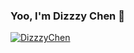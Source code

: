 ### Yoo, I'm Dizzzy Chen 👋
[![DizzzyChen](https://github-readme-stats.vercel.app/api?username=D1zzzY1)](https://github.com/anuraghazra/github-readme-stats)
<!--
**D1zzzY1/D1zzzY1** is a ✨ _special_ ✨ repository because its `README.md` (this file) appears on your GitHub profile.

Here are some ideas to get you started:

- 🔭 I’m currently working on ...
- 🌱 I’m currently learning ...
- 👯 I’m looking to collaborate on ...
- 🤔 I’m looking for help with ...
- 💬 Ask me about ...
- 📫 How to reach me: ...
- 😄 Pronouns: ...
- ⚡ Fun fact: ...
-->


